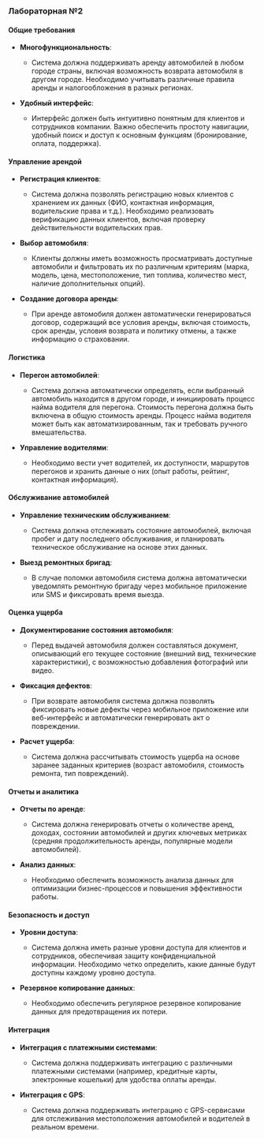 ### Лабораторная №2

#### Общие требования
- **Многофункциональность**: 
  - Система должна поддерживать аренду автомобилей в любом городе страны, включая возможность возврата автомобиля в другом городе. Необходимо учитывать различные правила аренды и налогообложения в разных регионах.
  
- **Удобный интерфейс**: 
  - Интерфейс должен быть интуитивно понятным для клиентов и сотрудников компании. Важно обеспечить простоту навигации, удобный поиск и доступ к основным функциям (бронирование, оплата, поддержка).

#### Управление арендой
- **Регистрация клиентов**: 
  - Система должна позволять регистрацию новых клиентов с хранением их данных (ФИО, контактная информация, водительские права и т.д.). Необходимо реализовать верификацию данных клиентов, включая проверку действительности водительских прав.

- **Выбор автомобиля**: 
  - Клиенты должны иметь возможность просматривать доступные автомобили и фильтровать их по различным критериям (марка, модель, цена, местоположение, тип топлива, количество мест, наличие дополнительных опций).

- **Создание договора аренды**: 
  - При аренде автомобиля должен автоматически генерироваться договор, содержащий все условия аренды, включая стоимость, срок аренды, условия возврата и политику отмены, а также информацию о страховании.

#### Логистика
- **Перегон автомобилей**: 
  - Система должна автоматически определять, если выбранный автомобиль находится в другом городе, и инициировать процесс найма водителя для перегона. Стоимость перегона должна быть включена в общую стоимость аренды. Процесс найма водителя может быть как автоматизированным, так и требовать ручного вмешательства.

- **Управление водителями**: 
  - Необходимо вести учет водителей, их доступности, маршрутов перегонов и хранить данные о них (опыт работы, рейтинг, контактная информация).

#### Обслуживание автомобилей
- **Управление техническим обслуживанием**: 
  - Система должна отслеживать состояние автомобилей, включая пробег и дату последнего обслуживания, и планировать техническое обслуживание на основе этих данных.

- **Выезд ремонтных бригад**: 
  - В случае поломки автомобиля система должна автоматически уведомлять ремонтную бригаду через мобильное приложение или SMS и фиксировать время выезда.

#### Оценка ущерба
- **Документирование состояния автомобиля**: 
  - Перед выдачей автомобиля должен составляться документ, описывающий его текущее состояние (внешний вид, технические характеристики), с возможностью добавления фотографий или видео.

- **Фиксация дефектов**: 
  - При возврате автомобиля система должна позволять фиксировать новые дефекты через мобильное приложение или веб-интерфейс и автоматически генерировать акт о повреждении.

- **Расчет ущерба**: 
  - Система должна рассчитывать стоимость ущерба на основе заранее заданных критериев (возраст автомобиля, стоимость ремонта, тип повреждений).

#### Отчеты и аналитика
- **Отчеты по аренде**: 
  - Система должна генерировать отчеты о количестве аренд, доходах, состоянии автомобилей и других ключевых метриках (средняя продолжительность аренды, популярные модели автомобилей).

- **Анализ данных**: 
  - Необходимо обеспечить возможность анализа данных для оптимизации бизнес-процессов и повышения эффективности работы.

#### Безопасность и доступ
- **Уровни доступа**: 
  - Система должна иметь разные уровни доступа для клиентов и сотрудников, обеспечивая защиту конфиденциальной информации. Необходимо четко определить, какие данные будут доступны каждому уровню доступа.

- **Резервное копирование данных**: 
  - Необходимо обеспечить регулярное резервное копирование данных для предотвращения их потери.

#### Интеграция
- **Интеграция с платежными системами**: 
  - Система должна поддерживать интеграцию с различными платежными системами (например, кредитные карты, электронные кошельки) для удобства оплаты аренды.

- **Интеграция с GPS**: 
  - Система должна поддерживать интеграцию с GPS-сервисами для отслеживания местоположения автомобилей и водителей в реальном времени.

